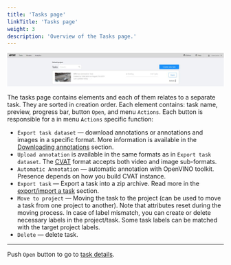```yaml
---
title: 'Tasks page'
linkTitle: 'Tasks page'
weight: 3
description: 'Overview of the Tasks page.'
---
```


![](/images/image006_detrac.jpg)

The tasks page contains elements and each of them relates to a separate task. They are sorted in creation order.
Each element contains: task name, preview, progress bar, button `Open`, and menu `Actions`.
Each button is responsible for a in menu `Actions` specific function:

- `Export task dataset` — download annotations or annotations and images in a specific format.
  More information is available in the [Downloading annotations](/docs/manual/advanced/downloading-annotations/)
  section.
- `Upload annotation` is available in the same formats as in `Export task dataset`. The
  [CVAT](/docs/manual/advanced/xml_format/) format accepts both video and image sub-formats.
- `Automatic Annotation` — automatic annotation with OpenVINO toolkit.
  Presence depends on how you build CVAT instance.
- `Export task` — Export a task into a zip archive.
  Read more in the [export/import a task](/docs/manual/advanced/export-import/) section.
- `Move to project` — Moving the task to the project (can be used to move a task from one project to another).
  Note that attributes reset during the moving process. In case of label mismatch,
  you can create or delete necessary labels in the project/task.
  Some task labels can be matched with the target project labels.
- `Delete` — delete task.

---

Push `Open` button to go to [task details](/docs/manual/basics/task-details/).
